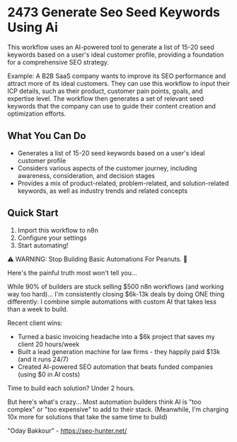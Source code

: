 # 2473 Generate Seo Seed Keywords Using Ai

This workflow uses an AI-powered tool to generate a list of 15-20 seed keywords based on a user's ideal customer profile, providing a foundation for a comprehensive SEO strategy.

Example: A B2B SaaS company wants to improve its SEO performance and attract more of its ideal customers. They can use this workflow to input their ICP details, such as their product, customer pain points, goals, and expertise level. The workflow then generates a set of relevant seed keywords that the company can use to guide their content creation and optimization efforts.

## What You Can Do
- Generates a list of 15-20 seed keywords based on a user's ideal customer profile
- Considers various aspects of the customer journey, including awareness, consideration, and decision stages
- Provides a mix of product-related, problem-related, and solution-related keywords, as well as industry trends and related concepts

## Quick Start
1. Import this workflow to n8n
2. Configure your settings
3. Start automating!

⚠️ WARNING: Stop Building Basic Automations For Peanuts. 🚫

Here's the painful truth most won't tell you...

While 90% of builders are stuck selling $500 n8n workflows (and working way too hard)...
I'm consistently closing $6k-13k deals by doing ONE thing differently:
I combine simple automations with custom AI that takes less than a week to build.

Recent client wins:
* Turned a basic invoicing headache into a $6k project that saves my client 20 hours/week
* Built a lead generation machine for law firms - they happily paid $13k (and it runs 24/7)
* Created AI-powered SEO automation that beats funded companies (using $0 in AI costs)

Time to build each solution? Under 2 hours.

But here's what's crazy...
Most automation builders think AI is "too complex" or "too expensive" to add to their stack.
(Meanwhile, I'm charging 10x more for solutions that take the same time to build)

"Oday Bakkour" - https://seo-hunter.net/
